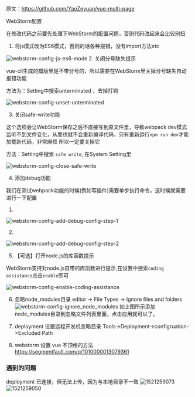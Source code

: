 原文：https://github.com/YaoZeyuan/vue-multi-page

WebStorm配置

在修改代码之前要先处理下WebStorm的配置问题，否则代码改起来会比较别扭
1.  将js模式改为ES6模式，否则的话各种报错，没有import方法etc

![webstorm-config-js-es6-mode](./img/webstorm-config-js-es6-mode.png)
2.  关闭分号缺失提示

vue-cli生成的模版里是不带分号的，所以需要在WebStorm里关掉分号缺失自动报错功能

方法为：Setting中搜索unterminated ，去掉打钩

![webstorm-config-unset-unterminated](./img/webstorm-config-unset-unterminated.png)

3.  关闭safe-write功能

这个选项会让WebStorm保存之后不直接写到原文件里，导致webpack dev模式监听不到文件变化，从而也就不会重新编译代码，只有重新运行`npm run dev`才能加载新代码，非常麻烦
所以一定要关掉它

方法：Setting中搜索 `safe write`, 在System Setting里

![webstorm-config-close-safe-write](./img/webstorm-config-close-safe-write.png)

4.  添加debug功能

我们在测试webpack功能的时候(例如写插件)需要单步执行命令，这时候就需要进行一下配置

1.
![webstorm-config-add-debug-config-step-1](./img/webstorm-config-add-debug-config-step-1.png)

2.
  ![webstorm-config-add-debug-config-step-2](./img/webstorm-config-add-debug-config-step-2.png)

5.  【可选】打开node.js的库函数提示

WebStorm支持对node.js自带的库函数进行提示,在设置中搜索`coding assistance`点击`enable`即可

![webstorm-config-enable-coding-assistance](./img/webstorm-config-enable-coding-assistance.png)

6.  忽略node_modules目录
editor -> File Types -> Ignore files and folders
![webstorm-config-ignore_node_modules](./img/webstorm-config-ignore_node_modules.png)
如上图所示添加node_modules目录到忽略文件列表里面，点击应用就可以了。

7. deployment 设置远程开发机忽略目录
Tools->Deployment->configruation->Excluded Path

8. webstorm 设置 vue 不顶格的方法
https://segmentfault.com/q/1010000013079361

### 遇到的问题
deployment 已连接，但无法上传，因为与本地目录不一致
![1521259073](./img/1521259073.png)
![1521259050](./img/1521259050.png)
